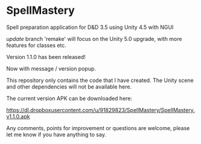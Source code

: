 # SpellMastery
Spell preparation application for D&amp;D 3.5 using Unity 4.5 with NGUI

*update* branch 'remake' will focus on the Unity 5.0 upgrade, with more features for classes etc.

Version 1.1.0 has been released!

Now with message / version popup.

This repository only contains the code that I have created.
The Unity scene and other dependencies will not be available here.


The current version APK can be downloaded here:

https://dl.dropboxusercontent.com/u/91829823/SpellMastery/SpellMastery.v1.1.0.apk


Any comments, points for improvement or questions are welcome, 
please let me know if you have anything to say.
